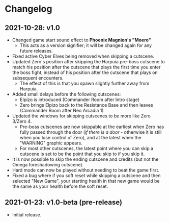 # Changelog

## 2021-10-28: v1.0

- Changed game start sound effect to **Phoenix Magnion's "Moero"**
    - This acts as a version signifier; it will be changed again for any future releases.
- Fixed active Cyber Elves being removed when skipping a cutscene.
- Updated Zero's position after skipping the Harpuia pre-boss cutscene to match his position after the cutscene that plays the first time you enter the boss fight, instead of his position after the cutscene that plays on subsequent encounters.
    - The effect of this is that you spawn slightly further away from Harpuia.
- Added small delays before the following cutscenes:
    - Elpizo is introduced (Commander Room after Intro stage)
    - Zero brings Elpizo back to the Resistance Base and then leaves (Commander Room after Neo Arcadia 1)
- Updated the windows for skipping cutscenes to be more like Zero 3/Zero 4.
    - Pre-boss cutscenes are now skippable at the earliest when Zero has fully passed through the door (*if there is a door* - otherwise it is still when you lose control of Zero), and at the latest when the "WARNING" graphic appears.
    - For most other cutscenes, the latest point where you can skip a cutscene is set to be the point that you skip to if you skip it.
- It is now possible to skip the ending cutscene and credits (but not the Omega foreshadowing cutscene).
- Hard mode can now be played without needing to beat the game first.
- Fixed a bug where if you soft reset while skipping a cutscene and then selected "New Game", your starting health in that new game would be the same as your health before the soft reset.

## 2021-01-23: v1.0-beta (pre-release)

- Initial release.
